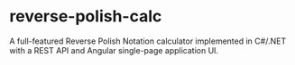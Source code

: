 # reverse-polish-calc
A full-featured Reverse Polish Notation calculator implemented in C#/.NET with a REST API and Angular single-page application UI.
